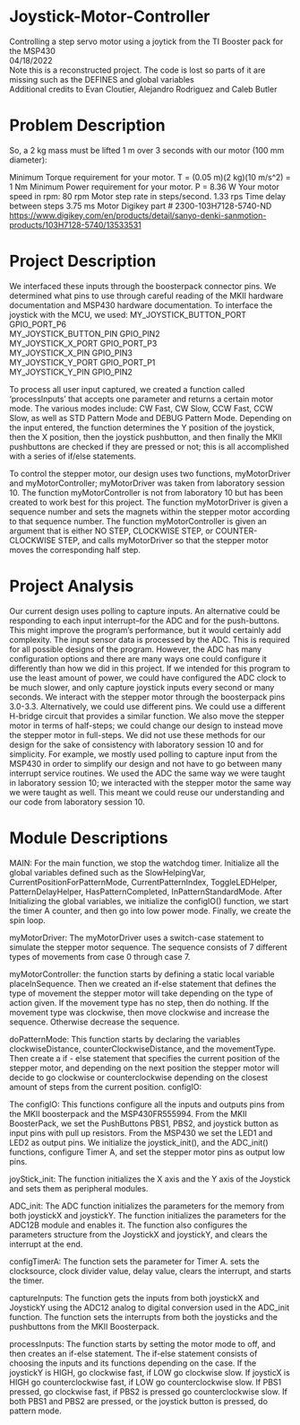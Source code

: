 # Joystick-Motor-Controller
Controlling a step servo motor using a joytick from the TI Booster pack for the MSP430  
04/18/2022  
Note this is a reconstructed project. The code is lost so parts of it are missing such as the DEFINES and global variables  
Additional credits to Evan Cloutier, Alejandro Rodriguez and Caleb Butler
# Problem Description
So, a 2 kg mass must be lifted 1 m over 3 seconds with our motor (100 mm diameter):

Minimum Torque requirement for your motor.
T = (0.05 m)(2 kg)(10 m/s^2) = 1 Nm
Minimum Power requirement for your motor.
P = 8.36 W
Your motor speed in rpm:
80 rpm
Motor step rate in steps/second.
1.33 rps
Time delay between steps
3.75 ms
Motor Digikey part # 
2300-103H7128-5740-ND
https://www.digikey.com/en/products/detail/sanyo-denki-sanmotion-products/103H7128-5740/13533531

# Project Description
We interfaced these inputs through the boosterpack connector pins. We determined what pins to use through careful reading of the MKII hardware documentation and MSP430 hardware documentation.
To interface the joystick with the MCU, we used:
 MY_JOYSTICK_BUTTON_PORT         GPIO_PORT_P6  
 MY_JOYSTICK_BUTTON_PIN          GPIO_PIN2  
 MY_JOYSTICK_X_PORT              GPIO_PORT_P3  
 MY_JOYSTICK_X_PIN               GPIO_PIN3  
 MY_JOYSTICK_Y_PORT              GPIO_PORT_P1  
 MY_JOYSTICK_Y_PIN               GPIO_PIN2  

To process all user input captured, we created a function called ‘processInputs’ that accepts one parameter and returns a certain motor mode. The various modes include: CW Fast, CW Slow, CCW Fast, CCW Slow, as well as STD Pattern Mode and DEBUG Pattern Mode.
Depending on the input entered, the function determines the Y position of the joystick, then the X position, then the joystick pushbutton, and then finally the MKII pushbuttons are checked if they are pressed or not; this is all accomplished with a series of if/else statements. 

To control the stepper motor, our design uses two functions, myMotorDriver and myMotorController; myMotorDriver was taken from laboratory session 10. The function myMotorController is not from laboratory 10 but has been created to work best for this project. The function myMotorDriver 
is given a sequence number and sets the magnets within the stepper motor according to that sequence number. The function myMotorController is given an argument that is either NO STEP, CLOCKWISE STEP, or COUNTER-CLOCKWISE STEP, and calls myMotorDriver so that the stepper motor moves the corresponding half step.

# Project Analysis
Our current design uses polling to capture inputs. An alternative could be responding to each input interrupt–for the ADC and for the push-buttons. This might improve the program’s performance, but it would certainly add complexity.
 The input sensor data is processed by the ADC. This is required for all possible designs of the program. However, the ADC has many configuration options and there are many ways one could configure it differently than how we did in this project. If we intended for this program to use the least amount of power,
 we could have configured the ADC clock to be much slower, and only capture joystick inputs every second or many seconds.
 We interact with the stepper motor through the boosterpack pins 3.0-3.3. Alternatively, we could use different pins. We could use a different H-bridge circuit that provides a similar function. We also move the stepper motor in terms of half-steps; we could change our design to instead move the stepper motor in full-steps.
 We did not use these methods for our design for the sake of consistency with laboratory session 10 and for simplicity. For example, we mostly used polling to capture input from the MSP430 in order to simplify our design and not have to go between many interrupt service routines. We used the ADC the same way we were taught in laboratory session 10; 
 we interacted with the stepper motor the same way we were taught as well. This meant we could reuse our understanding and our code from laboratory session 10.

# Module Descriptions
MAIN: For the main function, we stop the watchdog timer. Initialize all the global variables defined such as the SlowHelpingVar, CurrentPositionForPatternMode, CurrentPatternIndex, ToggleLEDHelper, PatternDelayHelper, HasPatternCompleted, InPatternStandardMode. After Initializing the global variables, we initialize the configIO() function, we start 
 the timer A counter, and then go into low power mode. Finally, we create the spin loop.

myMotorDriver: The myMotorDriver uses a switch-case statement to simulate the stepper motor sequence. The sequence consists of 7 different types of movements from case 0 through case 7.

myMotorController: the function starts by defining a static local variable placeInSequence. Then we created an if-else statement that defines the type of movement the stepper motor will take depending on the type of action given. If the movement type has no step, then do nothing. If the movement type was clockwise, then move clockwise and increase the sequence.
 Otherwise decrease the sequence. 

doPatternMode: This function starts by declaring the variables clockwiseDistance, counterClockwiseDistance, and the movementType. Then create a if - else statement that specifies the current position of the stepper motor, and depending on the next position the stepper motor will decide to go clockwise or counterclockwise depending on the closest amount of steps 
 from the current position. 
 configIO:
 
The configIO: This functions configure all the inputs and outputs pins from the MKII boosterpack and the MSP430FR555994. From the MKII BoosterPack, we set the PushButtons PBS1, PBS2, and joystick button as input pins with pull up resistors. From the MSP430 we set the LED1 and LED2 as output pins. We initialize the joystick_init(), and the ADC_init() functions, 
 configure Timer A, and set the stepper motor pins as output low pins.

joyStick_init: The function initializes the X axis and the Y axis of the Joystick and sets them as peripheral modules.

ADC_init: The ADC function initializes the parameters for the memory from both joystickX and joystickY. The function initializes the parameters for the ADC12B module and enables it. The function also configures the parameters structure from the JoystickX and joystickY, and clears the interrupt at the end.

configTimerA: The function sets the parameter for Timer A. sets the clocksource, clock divider value, delay value, clears the interrupt, and starts the timer.

captureInputs: The function gets the inputs from both joystickX and JoystickY using the ADC12 analog to digital conversion used in the ADC_init function. The function sets the interrupts from both the joysticks and the pushbuttons from the MKII Boosterpack.

processInputs: The function starts by setting the motor mode to off, and then creates an if-else statement. The if-else statement consists of choosing the inputs and its functions depending on the case. If the joystickY is HIGH, go clockwise fast, if LOW go clockwise slow. If joysticX is HIGH go counterclockwise fast, if LOW go counterclockwise slow. 
 If PBS1 pressed, go clockwise fast, if PBS2 is pressed go counterclockwise slow. If both PBS1 and PBS2 are pressed, or the joystick button is pressed, do pattern mode.
